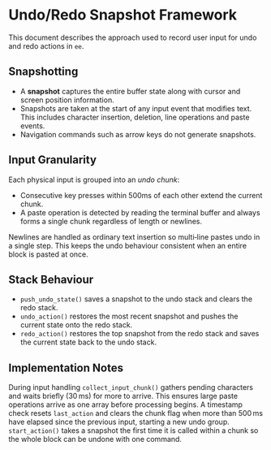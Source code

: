 # Undo/Redo Snapshot Framework

This document describes the approach used to record user input for undo and redo
actions in `ee`.

## Snapshotting

- A **snapshot** captures the entire buffer state along with cursor and screen
  position information.
- Snapshots are taken at the start of any input event that modifies text. This
  includes character insertion, deletion, line operations and paste events.
- Navigation commands such as arrow keys do not generate snapshots.

## Input Granularity

Each physical input is grouped into an *undo chunk*:

- Consecutive key presses within 500ms of each other extend the current chunk.
- A paste operation is detected by reading the terminal buffer and always forms
  a single chunk regardless of length or newlines.

Newlines are handled as ordinary text insertion so multi‑line pastes undo in a
single step. This keeps the undo behaviour consistent when an entire block is
pasted at once.

## Stack Behaviour

- `push_undo_state()` saves a snapshot to the undo stack and clears the redo
  stack.
- `undo_action()` restores the most recent snapshot and pushes the current state
  onto the redo stack.
- `redo_action()` restores the top snapshot from the redo stack and saves the
  current state back to the undo stack.

## Implementation Notes

During input handling `collect_input_chunk()` gathers pending characters and
waits briefly (30 ms) for more to arrive. This ensures large paste operations
arrive as one array before processing begins. A timestamp check resets
`last_action` and clears the chunk flag when more than 500 ms have elapsed since
the previous input, starting a new undo group. `start_action()` takes a snapshot
the first time it is called within a chunk so the whole block can be undone with
one command.
